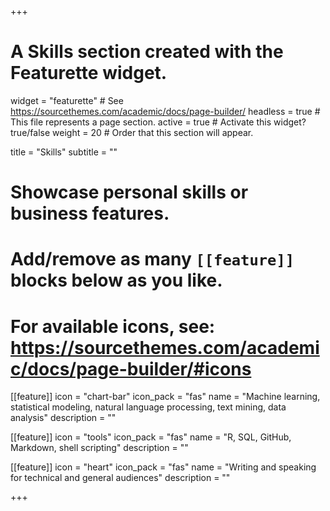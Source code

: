 +++
# A Skills section created with the Featurette widget.
widget = "featurette"  # See https://sourcethemes.com/academic/docs/page-builder/
headless = true  # This file represents a page section.
active = true  # Activate this widget? true/false
weight = 20  # Order that this section will appear.

title = "Skills"
subtitle = ""

# Showcase personal skills or business features.
# 
# Add/remove as many `[[feature]]` blocks below as you like.
# 
# For available icons, see: https://sourcethemes.com/academic/docs/page-builder/#icons

[[feature]]
  icon = "chart-bar"
  icon_pack = "fas"
  name = "Machine learning, statistical modeling, natural language processing, text mining, data analysis"
  description = ""
  
[[feature]]
  icon = "tools"
  icon_pack = "fas"
  name = "R, SQL, GitHub, Markdown, shell scripting"
  description = ""  
  
[[feature]]
  icon = "heart"
  icon_pack = "fas"
  name = "Writing and speaking for technical and general audiences"
  description = ""

+++
